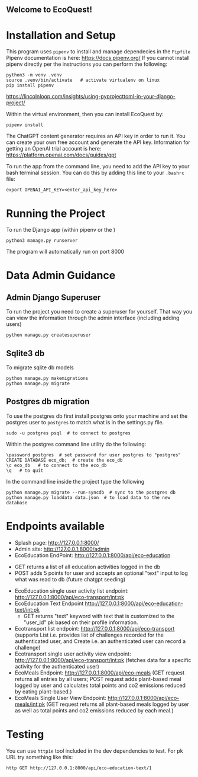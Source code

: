 ## Welcome to EcoQuest!

# Installation and Setup
This program uses `pipenv` to install and manage dependecies in the `Pipfile`
Pipenv documentation is here:  https://docs.pipenv.org/
If you cannot install pipenv directly per the instructions you can perform the following:
```
python3 -m venv .venv
source .venv/bin/activate   # activate virtualenv on linux
pip install pipenv
```

https://lincolnloop.com/insights/using-pyprojecttoml-in-your-django-project/

Within the virtual environment, then you can install EcoQuest by:
```
pipenv install
```

The ChatGPT content generator requires an API key in order to run it.
You can create your own free account and generate the API key.
Information for getting an OpenAI trial account is here:
https://platform.openai.com/docs/guides/gpt

To run the app from the command line, you need to add the API key to your bash terminal session.
You can do this by adding this line to your `.bashrc` file: 
```
export OPENAI_API_KEY=<enter_api_key_here>
```

# Running the Project

To run the Django app (within pipenv or the )
```
python3 manage.py runserver
```

The program will automatically run on port 8000

# Data Admin Guidance

## Admin Django Superuser

To run the project you need to create a superuser for yourself.
That way you can view the information through the admin interface (including adding users)
```
python manage.py createsuperuser
```

## Sqlite3 db 
To migrate sqlite db models
```
python manage.py makemigrations
python manage.py migrate
```

## Postgres db migration

To use the postgres db first install postgres onto your machine and set the postgres user to `postgres` to match 
what is in the settings.py file.

```
sudo -u postgres psql  # to connect to postgres
```

Within the postgres command line utility do the following:
```
\password postgres  # set password for user postgres to "postgres"
CREATE DATABASE eco_db;  # create the eco_db
\c eco_db   # to connect to the eco_db
\q   # to quit
```

In the command line inside the project type the following
```
python manage.py migrate --run-syncdb  # sync to the postgres db
python manage.py loaddata data.json  # to load data to the new database
```

# Endpoints available

*  Splash page: http://127.0.0.1:8000/
* Admin site:  http://127.0.0.1:8000/admin
*  EcoEducation EndPoint:  http://127.0.0.1:8000/api/eco-education
  - GET returns a list of all education activities logged in the db
  - POST adds 5 points for user and accepts an optional "text" input to log what was read to db (future chatgpt seeding)
* EcoEducation single user activity list endpoint: http://127.0.0.1:8000/api/eco-transport/<int:pk>
* EcoEducation Text Endpoint http://127.0.0.1:8000/api/eco-education-text/<int:pk> 
  - GET returns "text" keyword with text that is customized to the "user_id" pk based on their profile information.
*  Ecotransport list endpoint: http://127.0.0.1:8000/api/eco-transport   (supports List i.e. provides list of challenges recorded for the authenticated user, and Create i.e. an authenticated user can record a challenge)
*  Ecotransport single user activity view endpoint: http://127.0.0.1:8000/api/eco-transport/<int:pk>  (fetches data for a specific activity for the authenticated user)
*  EcoMeals Endpoint: http://127.0.0.1:8000/api/eco-meals (GET request returns all entries by all users; POST request adds plant-based meal logged by user and calculates total points and co2 emissions reduced by eating plant-based.)
*  EcoMeals Single User View Endpoint:  http://127.0.0.1:8000/api/eco-meals/<int:pk> (GET request returns all plant-based meals logged by user as well as total points and co2 emissions reduced by each meal.)

 
 # Testing
You can use `httpie` tool included in the dev dependencies to test.  For pk URL try something like this:

```
http GET http://127.0.0.1:8000/api/eco-education-text/1
```

